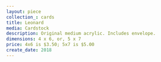 ```yaml
---
layout: piece
collection_: cards
title: Leonard
media: Cardstock
description: Original medium acrylic. Includes envelope.
dimensions: 4 x 6, or, 5 x 7
price: 4x6 is $3.50; 5x7 is $5.00
create_date: 2018
---
```

